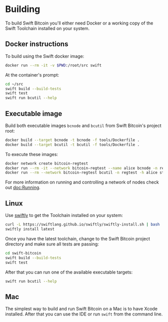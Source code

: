 # Building

To build Swift Bitcoin you'll either need Docker or a working copy of the Swift Toolchain installed on your system.

## Docker instructions

To build using the Swift docker image:

```sh
docker run --rm -it -v $PWD:/root/src swift
```

At the container's prompt:

```sh
cd ~/src
swift build --build-tests
swift test
swift run bcutil --help
```

## Executable image

Build both executable images `bcnode` and `bcutil` from Swift Bitcoin's project root:

```sh
docker build --target bcnode -t bcnode -f tools/Dockerfile .
docker build --target bcutil -t bcutil -f tools/Dockerfile .
```

To execute these images:

```sh
docker network create bitcoin-regtest
docker run --rm -it --network bitcoin-regtest --name alice bcnode -n regtest
docker run --rm --network bitcoin-regtest bcutil -n regtest -h alice status
```

For more information on running and controlling a network of nodes check out <doc:Running>.

## Linux

Use [swiftly](https://github.com/swiftlang/swiftly) to get the Toolchain installed on your system:

```sh
curl -L https://swiftlang.github.io/swiftly/swiftly-install.sh | bash
swiftly install latest
```

Once you have the latest toolchain, change to the Swift Bitcoin project directory and make sure all tests are passing:

```sh
cd swift-bitcoin
swift build --build-tests
swift test
```

After that you can run one of the available executable targets:

```sh
swift run bcutil --help
```

## Mac

The simplest way to build and run Swift Bitcoin on a Mac is to have Xcode installed. After that you can use the IDE or run `swift` from the command line.

